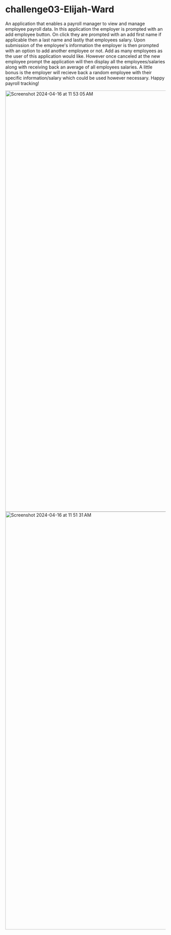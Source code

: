 # challenge03-Elijah-Ward
An application that enables a payroll manager to view and manage employee payroll data. In this application the employer is prompted with an add employee button. On click they are prompted with an add first name if applicable then a last name and lastly that employees salary. Upon submission of the employee's information the employer is then prompted with an option to add another employee or not. Add as many employees as the user of this application would like. However once canceled at the new employee prompt the application will then display all the employees/salaries along with receiving back an average of all employees salaries. A little bonus is the employer will recieve back a random employee with their specific information/salary which could be used however necessary. Happy payroll tracking! 

<img width="1318" alt="Screenshot 2024-04-16 at 11 53 05 AM" src="https://github.com/ElijahWard4/challenge03-Elijah-Ward/assets/97565223/277f0696-a813-4181-85e1-c9b6087b0985">
<img width="1308" alt="Screenshot 2024-04-16 at 11 51 31 AM" src="https://github.com/ElijahWard4/challenge03-Elijah-Ward/assets/97565223/390f46ed-3358-4844-b67c-6dbfbc4203e7">

